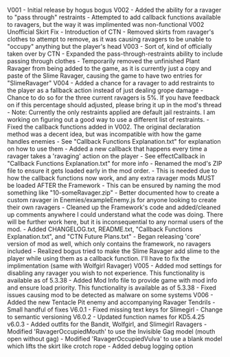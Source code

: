 V001
	- Initial release by hogus bogus
V002
	- Added the ability for a ravager to "pass through" restraints
	- Attempted to add callback functions available to ravagers, but the way it was implimented was non-functional
V002 Unofficial Skirt Fix
	- Introduction of CTN
	- Removed skirts from ravager's clothes to attempt to remove, as it was causing ravagers to be unable to "occupy" anything but the player's head
V003
	- Sort of, kind of officially taken over by CTN
	- Expanded the pass-through-restraints ability to include passing through clothes
	- Temporarily removed the unfinished Plant Ravager from being added to the game, as it is currently just a copy and paste of the Slime Ravager, causing the game to have two entries for "SlimeRavager"
V004
	- Added a chance for a ravager to add restraints to the player as a fallback action instead of just dealing grope damage
		- Chance to do so for the three current ravagers is 5%. If you have feedback on if this percentage should adjusted, please bring it up in the mod's thread
		- Note: Currently the only restraints applied are default jail restraints. I am working on figuring out a good way to use a different list of restraints.
	- Fixed the callback functions added in V002. The original declaration method was a decent idea, but was incompatible with how the game handles enemies
		- See "Callback Functions Explanation.txt" for explanation on how to use them
	- Added a new callback that happens every time a ravager takes a 'ravaging' action on the player
		- See effectCallback in "Callback Functions Explanation.txt" for more info
	- Renamed the mod's ZIP file to ensure it gets loaded early in the mod order.
		- This is needed due to how the callback functions now work, and any extra ravager mods MUST be loaded AFTER the Framework
		- This can be ensured by naming the mod something like "10-someRavager.zip"
	- Better documented how to create a custom ravager in Enemies/exampleEnemy.js for anyone looking to create their own ravagers
	- Cleaned up the Framework's code and added/cleaned up comments anywhere I could understand what the code was doing. There will be further work here, but it is inconsequential to any normal users of the mod.
	- Added CHANGELOG.txt, README.txt, "Callback Functions Explanation.txt", and "CTN Future Plans.txt"
	- Began releasing 'core' version of mod as well, which only contains the framework, no ravagers included
	- Realized bogus tried to make the Slime Ravager add slime to the player while using them as a callback function. I'll have to fix the implimentation (same with Wolfgirl Ravager)
V005
	- Added mod settings for disabling any ravager you wish to not experience. This functionality is available as of 5.3.38
	- Added Mod Info file to provide game with mod info and ensure load priority. This functionality is available as of 5.3.38
	- Fixed issues causing mod to be detected as malware on some systems
V006
	- Added the new Tentacle Pit enemy and accompanying Ravager Tendrils
	- Small handful of fixes
V6.0.1
	- Fixed missing text keys for Slimegirl
	- Change to semantic versioning
V6.0.2
	- Updated function names for KD5.4.25
v6.0.3
	- Added outfits for the Bandit, Wolfgirl, and Slimegirl Ravagers
	- Modified 'RavagerOccupiedMouth' to use the Invisible Gag model (mouth open without gag)
	- Modified 'RavagerOccupiedVulva' to use a blank model which lifts the skirt like crotch rope
	- Added debug logging option
